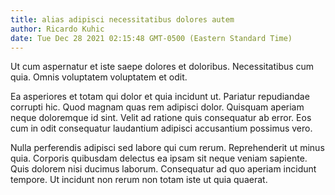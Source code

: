 ```yaml
---
title: alias adipisci necessitatibus dolores autem
author: Ricardo Kuhic
date: Tue Dec 28 2021 02:15:48 GMT-0500 (Eastern Standard Time)
---
```

Ut cum aspernatur et iste saepe dolores et doloribus. Necessitatibus cum quia. Omnis voluptatem voluptatem et odit.

 Ea asperiores et totam qui dolor et quia incidunt ut. Pariatur repudiandae corrupti hic. Quod magnam quas rem adipisci dolor. Quisquam aperiam neque doloremque id sint. Velit ad ratione quis consequatur ab error. Eos cum in odit consequatur laudantium adipisci accusantium possimus vero.

 Nulla perferendis adipisci sed labore qui cum rerum. Reprehenderit ut minus quia. Corporis quibusdam delectus ea ipsam sit neque veniam sapiente. Quis dolorem nisi ducimus laborum. Consequatur ad quo aperiam incidunt tempore. Ut incidunt non rerum non totam iste ut quia quaerat.